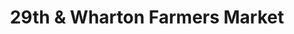 ---
title: "29th & Wharton Farmers Market"
url: /philadelphia/29th-und-wharton-farmers-market/
shop: Hofladen
---